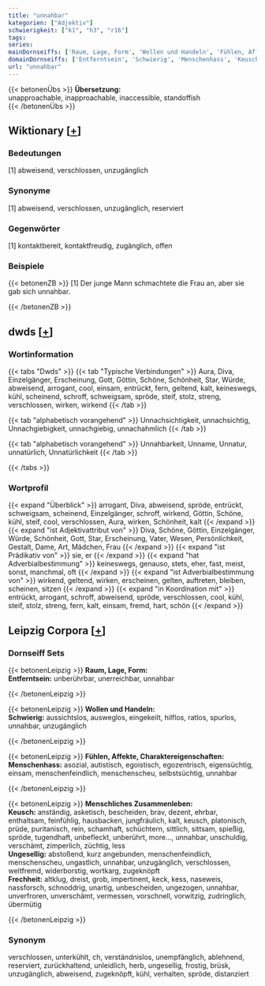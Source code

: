 ```yaml
---
title: "unnahbar"
kategorien: ["Adjektiv"]
schwierigkeit: ["k1", "h3", "r16"]
tags:
series:
mainDornseiffs: ['Raum, Lage, Form', 'Wollen und Handeln', 'Fühlen, Affekte, Charaktereigenschaften', 'Menschliches Zusammenleben']
domainDornseiffs: ['Entferntsein', 'Schwierig', 'Menschenhass', 'Keusch', 'Ungesellig', 'Frechheit']
url: "unnahbar"
---
```


{{< betonenÜbs >}}
**Übersetzung:**  
unapproachable, inapproachable, inaccessible, standoffish  
{{< /betonenÜbs >}}

## Wiktionary [[+](https://de.wiktionary.org/wiki/unnahbar)]

### Bedeutungen
[1] abweisend, verschlossen, unzugänglich  

### Synonyme
[1] abweisend, verschlossen, unzugänglich, reserviert  

### Gegenwörter
[1] kontaktbereit, kontaktfreudig, zugänglich, offen  

### Beispiele
{{< betonenZB >}}
[1] Der junge Mann schmachtete die Frau an, aber sie gab sich unnahbar.  

{{< /betonenZB >}}


## dwds [[+](https://www.dwds.de/wb/unnahbar)]

### Wortinformation
{{< tabs "Dwds" >}}
{{< tab "Typische Verbindungen" >}}
Aura, Diva, Einzelgänger, Erscheinung, Gott, Göttin, Schöne, Schönheit, Star, Würde, abweisend, arrogant, cool, einsam, entrückt, fern, geltend, kalt, keineswegs, kühl, scheinend, schroff, schweigsam, spröde, steif, stolz, streng, verschlossen, wirken, wirkend
{{< /tab >}}

{{< tab "alphabetisch vorangehend" >}}
Unnachsichtigkeit, unnachsichtig, Unnachgiebigkeit, unnachgiebig, unnachahmlich
{{< /tab >}}

{{< tab "alphabetisch vorangehend" >}}
Unnahbarkeit, Unname, Unnatur, unnatürlich, Unnatürlichkeit
{{< /tab >}}

{{< /tabs >}}

### Wortprofil
{{< expand "Überblick" >}} arrogant, Diva, abweisend, spröde, entrückt, schweigsam, scheinend, Einzelgänger, schroff, wirkend, Göttin, Schöne, kühl, steif, cool, verschlossen, Aura, wirken, Schönheit, kalt {{< /expand >}}
{{< expand "ist Adjektivattribut von" >}} Diva, Schöne, Göttin, Einzelgänger, Würde, Schönheit, Gott, Star, Erscheinung, Vater, Wesen, Persönlichkeit, Gestalt, Dame, Art, Mädchen, Frau {{< /expand >}}
{{< expand "ist Prädikativ von" >}} sie, er {{< /expand >}}
{{< expand "hat Adverbialbestimmung" >}} keineswegs, genauso, stets, eher, fast, meist, sonst, manchmal, oft {{< /expand >}}
{{< expand "ist Adverbialbestimmung von" >}} wirkend, geltend, wirken, erscheinen, gelten, auftreten, bleiben, scheinen, sitzen {{< /expand >}}
{{< expand "in Koordination mit" >}} entrückt, arrogant, schroff, abweisend, spröde, verschlossen, cool, kühl, steif, stolz, streng, fern, kalt, einsam, fremd, hart, schön {{< /expand >}}

## Leipzig Corpora [[+](https://corpora.uni-leipzig.de/en/res?word=unnahbar&corpusId=deu_newscrawl-public_2018)]

### Dornseiff Sets
{{< betonenLeipzig >}}
**Raum, Lage, Form:**  
**Entferntsein:** unberührbar, unerreichbar, unnahbar  

{{< /betonenLeipzig >}}


{{< betonenLeipzig >}}
**Wollen und Handeln:**  
**Schwierig:** aussichtslos, ausweglos, eingekeilt, hilflos, ratlos, spurlos, unnahbar, unzugänglich  

{{< /betonenLeipzig >}}


{{< betonenLeipzig >}}
**Fühlen, Affekte, Charaktereigenschaften:**  
**Menschenhass:** asozial, autistisch, egoistisch, egozentrisch, eigensüchtig, einsam, menschenfeindlich, menschenscheu, selbstsüchtig, unnahbar  

{{< /betonenLeipzig >}}


{{< betonenLeipzig >}}
**Menschliches Zusammenleben:**  
**Keusch:** anständig, asketisch, bescheiden, brav, dezent, ehrbar, enthaltsam, feinfühlig, hausbacken, jungfräulich, kalt, keusch, platonisch, prüde, puritanisch, rein, schamhaft, schüchtern, sittlich, sittsam, spießig, spröde, tugendhaft, unbefleckt, unberührt, more..., unnahbar, unschuldig, verschämt, zimperlich, züchtig, less  
**Ungesellig:** abstoßend, kurz angebunden, menschenfeindlich, menschenscheu, ungastlich, unnahbar, unzugänglich, verschlossen, weltfremd, widerborstig, wortkarg, zugeknöpft  
**Frechheit:** altklug, dreist, grob, impertinent, keck, kess, naseweis, nassforsch, schnoddrig, unartig, unbescheiden, ungezogen, unnahbar, unverfroren, unverschämt, vermessen, vorschnell, vorwitzig, zudringlich, übermütig  

{{< /betonenLeipzig >}}

### Synonym
verschlossen, unterkühlt, ch, verständnislos, unempfänglich, ablehnend, reserviert, zurückhaltend, unleidlich, herb, ungesellig, frostig, brüsk, unzugänglich, abweisend, zugeknöpft, kühl, verhalten, spröde, distanziert

